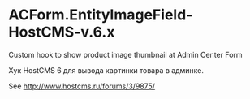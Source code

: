 # ACForm.EntityImageField-HostCMS-v.6.x
Custom hook to show product image thumbnail at Admin Center Form

Хук HostCMS 6 для вывода картинки товара в админке.

See http://www.hostcms.ru/forums/3/9875/
